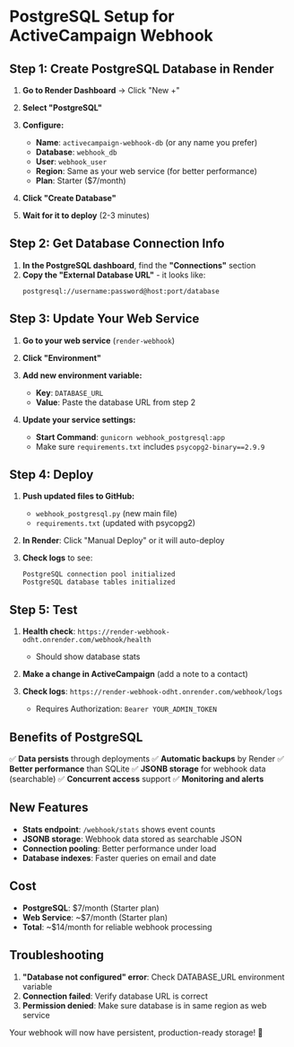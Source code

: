 # PostgreSQL Setup for ActiveCampaign Webhook

## Step 1: Create PostgreSQL Database in Render

1. **Go to Render Dashboard** → Click "New +"
2. **Select "PostgreSQL"**
3. **Configure:**
   - **Name**: `activecampaign-webhook-db` (or any name you prefer)
   - **Database**: `webhook_db` 
   - **User**: `webhook_user`
   - **Region**: Same as your web service (for better performance)
   - **Plan**: Starter ($7/month)

4. **Click "Create Database"**

5. **Wait for it to deploy** (2-3 minutes)

## Step 2: Get Database Connection Info

1. **In the PostgreSQL dashboard**, find the **"Connections"** section
2. **Copy the "External Database URL"** - it looks like:
   ```
   postgresql://username:password@host:port/database
   ```

## Step 3: Update Your Web Service

1. **Go to your web service** (`render-webhook`)
2. **Click "Environment"** 
3. **Add new environment variable:**
   - **Key**: `DATABASE_URL`
   - **Value**: Paste the database URL from step 2

4. **Update your service settings:**
   - **Start Command**: `gunicorn webhook_postgresql:app`
   - Make sure `requirements.txt` includes `psycopg2-binary==2.9.9`

## Step 4: Deploy

1. **Push updated files to GitHub:**
   - `webhook_postgresql.py` (new main file)
   - `requirements.txt` (updated with psycopg2)

2. **In Render**: Click "Manual Deploy" or it will auto-deploy

3. **Check logs** to see:
   ```
   PostgreSQL connection pool initialized
   PostgreSQL database tables initialized
   ```

## Step 5: Test

1. **Health check**: `https://render-webhook-odht.onrender.com/webhook/health`
   - Should show database stats

2. **Make a change in ActiveCampaign** (add a note to a contact)

3. **Check logs**: `https://render-webhook-odht.onrender.com/webhook/logs`
   - Requires Authorization: `Bearer YOUR_ADMIN_TOKEN`

## Benefits of PostgreSQL

✅ **Data persists** through deployments
✅ **Automatic backups** by Render
✅ **Better performance** than SQLite
✅ **JSONB storage** for webhook data (searchable)
✅ **Concurrent access** support
✅ **Monitoring and alerts**

## New Features

- **Stats endpoint**: `/webhook/stats` shows event counts
- **JSONB storage**: Webhook data stored as searchable JSON
- **Connection pooling**: Better performance under load
- **Database indexes**: Faster queries on email and date

## Cost

- **PostgreSQL**: $7/month (Starter plan)
- **Web Service**: ~$7/month (Starter plan)
- **Total**: ~$14/month for reliable webhook processing

## Troubleshooting

1. **"Database not configured" error**: Check DATABASE_URL environment variable
2. **Connection failed**: Verify database URL is correct
3. **Permission denied**: Make sure database is in same region as web service

Your webhook will now have persistent, production-ready storage! 🎉